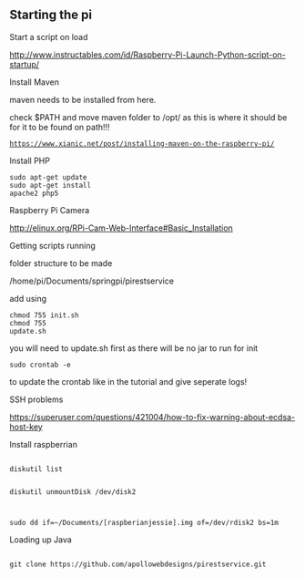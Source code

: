 ## Starting the pi

Start a script on load

http://www.instructables.com/id/Raspberry-Pi-Launch-Python-script-on-startup/

Install Maven

maven needs to be installed from here.

check $PATH and move maven folder to /opt/ as this is where it should be for it to be found on path!!!

<code>https://www.xianic.net/post/installing-maven-on-the-raspberry-pi/</code>

Install PHP

<code>sudo apt-get update</code>
<br>
<code>sudo apt-get install apache2 php5</code>

Raspberry Pi Camera

http://elinux.org/RPi-Cam-Web-Interface#Basic_Installation

Getting scripts running

folder structure to be made

/home/pi/Documents/springpi/pirestservice

add using 

<code>chmod 755 init.sh</code>
<br>
<code>chmod 755 update.sh</code>

you will need to update.sh first as there will be no jar to run for init

<code>sudo crontab -e</code>

to update the crontab like in the tutorial and give seperate logs!

SSH problems

https://superuser.com/questions/421004/how-to-fix-warning-about-ecdsa-host-key

Install raspberrian

<code>
diskutil list

diskutil unmountDisk /dev/disk2

sudo dd if=~/Documents/[raspberianjessie].img of=/dev/rdisk2 bs=1m
</code>

Loading up Java

<code>
git clone https://github.com/apollowebdesigns/pirestservice.git
</code>